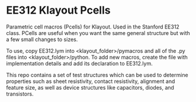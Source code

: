 # EE312 Klayout Pcells
Parametric cell macros (Pcells) for Klayout. Used in the Stanford EE312 class. PCells are useful when you want the same general structure but with a few small changes to sizes.

To use, copy EE312.lym into <klayout_folder>/pymacros and all of the .py files into <klayout_folder>/python. To add new macros, create the file with implementation details and add its declaration to EE312.lym.

This repo contains a set of test structures which can be used to determine properties such as sheet resistivity, contact resistivity, alignment and feature size, as well as device structures like capacitors, diodes, and transistors. 
